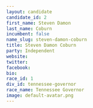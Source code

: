 ```yaml
---
layout: candidate
candidate_id: 2
first_name: Steven Damon
last_name: Coburn
incumbent: false
name_slug: steven-damon-coburn
title: Steven Damon Coburn
party: Independent
website: 
twitter: 
facebook: 
bio: 
race_id: 1
div_id: tennessee-governor
race_name: Tennessee Governor
image: default-avatar.png
---
```

